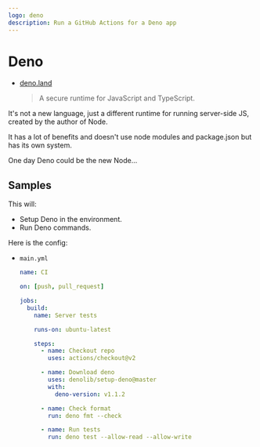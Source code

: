 ```yaml
---
logo: deno
description: Run a GitHub Actions for a Deno app
---
```

# Deno

<!-- TODO update with learn to code and cheatsheet links -->

- [deno.land](https://deno.land/)
    > A secure runtime for JavaScript and TypeScript.

It's not a new language, just a different runtime for running server-side JS, created by the author of Node.

It has a lot of benefits and doesn't use node modules and package.json but has its own system.

One day Deno could be the new Node...


## Samples

This will:

- Setup Deno in the environment.
- Run Deno commands.

Here is the config:

- `main.yml`
    ```yaml
    name: CI

    on: [push, pull_request]

    jobs:
      build:
        name: Server tests

        runs-on: ubuntu-latest

        steps:
          - name: Checkout repo
            uses: actions/checkout@v2

          - name: Download deno
            uses: denolib/setup-deno@master
            with:
              deno-version: v1.1.2

          - name: Check format
            run: deno fmt --check

          - name: Run tests
            run: deno test --allow-read --allow-write
    ```
